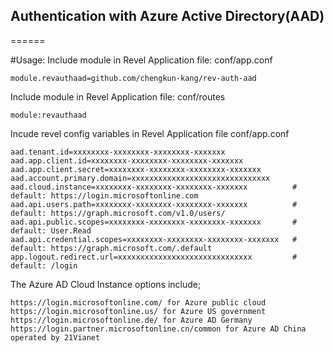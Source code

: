 
## Authentication with Azure Active Directory(AAD)
======

#Usage:
Include module in Revel Application file: conf/app.conf

```
module.revauthaad=github.com/chengkun-kang/rev-auth-aad
```

Include module in Revel Application file: conf/routes

```
module:revauthaad
```

Incude revel config variables in Revel Application file conf/app.conf
```
aad.tenant.id=xxxxxxxx-xxxxxxxx-xxxxxxxx-xxxxxxx
aad.app.client.id=xxxxxxxx-xxxxxxxx-xxxxxxxx-xxxxxxx
aad.app.client.secret=xxxxxxxx-xxxxxxxx-xxxxxxxx-xxxxxxx
aad.account.primary.domain=xxxxxxxxxxxxxxxxxxxxxxxxxxxxxxx
aad.cloud.instance=xxxxxxxx-xxxxxxxx-xxxxxxxx-xxxxxxx          # default: https://login.microsoftonline.com
aad.api.users.path=xxxxxxxx-xxxxxxxx-xxxxxxxx-xxxxxxx          # default: https://graph.microsoft.com/v1.0/users/
aad.api.public.scopes=xxxxxxxx-xxxxxxxx-xxxxxxxx-xxxxxxx       # default: User.Read
aad.api.credential.scopes=xxxxxxxx-xxxxxxxx-xxxxxxxx-xxxxxxx   # default: https://graph.microsoft.com/.default
app.logout.redirect.url=xxxxxxxxxxxxxxxxxxxxxxxxxxxxxx         # default: /login
```

The Azure AD Cloud Instance options include;
```
https://login.microsoftonline.com/ for Azure public cloud
https://login.microsoftonline.us/ for Azure US government
https://login.microsoftonline.de/ for Azure AD Germany
https://login.partner.microsoftonline.cn/common for Azure AD China operated by 21Vianet
```

